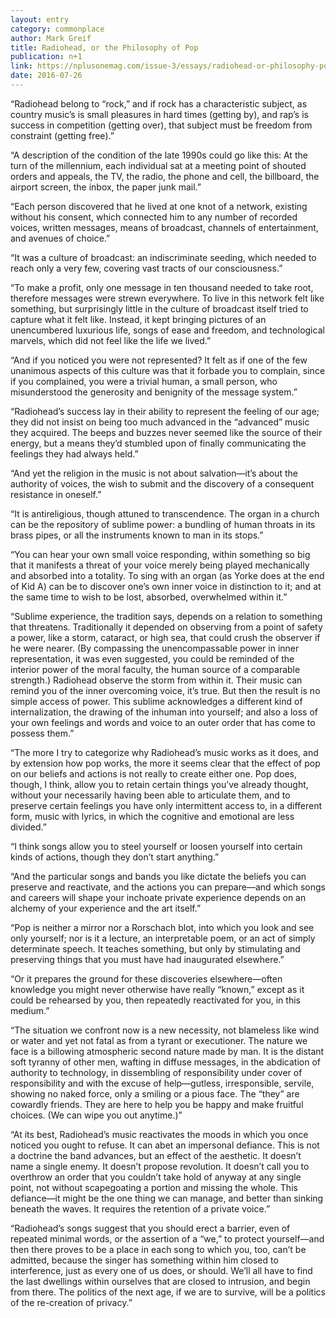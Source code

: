 ```yaml
---
layout: entry
category: commonplace
author: Mark Greif
title: Radiohead, or the Philosophy of Pop
publication: n+1
link: https://nplusonemag.com/issue-3/essays/radiohead-or-philosophy-pop/
date: 2016-07-26
---
```


“Radiohead belong to “rock,” and if rock has a characteristic subject, as country music’s is small pleasures in hard times (getting by), and rap’s is success in competition (getting over), that subject must be freedom from constraint (getting free).”

“A description of the condition of the late 1990s could go like this: At the turn of the millennium, each individual sat at a meeting point of shouted orders and appeals, the TV, the radio, the phone and cell, the billboard, the airport screen, the inbox, the paper junk mail.”

“Each person discovered that he lived at one knot of a network, existing without his consent, which connected him to any number of recorded voices, written messages, means of broadcast, channels of entertainment, and avenues of choice.”

“It was a culture of broadcast: an indiscriminate seeding, which needed to reach only a very few, covering vast tracts of our consciousness.”

“To make a profit, only one message in ten thousand needed to take root, therefore messages were strewn everywhere. To live in this network felt like something, but surprisingly little in the culture of broadcast itself tried to capture what it felt like. Instead, it kept bringing pictures of an unencumbered luxurious life, songs of ease and freedom, and technological marvels, which did not feel like the life we lived.”

“And if you noticed you were not represented? It felt as if one of the few unanimous aspects of this culture was that it forbade you to complain, since if you complained, you were a trivial human, a small person, who misunderstood the generosity and benignity of the message system.”

“Radiohead’s success lay in their ability to represent the feeling of our age; they did not insist on being too much advanced in the “advanced” music they acquired. The beeps and buzzes never seemed like the source of their energy, but a means they’d stumbled upon of finally communicating the feelings they had always held.”

“And yet the religion in the music is not about salvation—it’s about the authority of voices, the wish to submit and the discovery of a consequent resistance in oneself.”

“It is antireligious, though attuned to transcendence. The organ in a church can be the repository of sublime power: a bundling of human throats in its brass pipes, or all the instruments known to man in its stops.”

“You can hear your own small voice responding, within something so big that it manifests a threat of your voice merely being played mechanically and absorbed into a totality. To sing with an organ (as Yorke does at the end of Kid A) can be to discover one’s own inner voice in distinction to it; and at the same time to wish to be lost, absorbed, overwhelmed within it.”

“Sublime experience, the tradition says, depends on a relation to something that threatens. Traditionally it depended on observing from a point of safety a power, like a storm, cataract, or high sea, that could crush the observer if he were nearer. (By compassing the unencompassable power in inner representation, it was even suggested, you could be reminded of the interior power of the moral faculty, the human source of a comparable strength.) Radiohead observe the storm from within it. Their music can remind you of the inner overcoming voice, it’s true. But then the result is no simple access of power. This sublime acknowledges a different kind of internalization, the drawing of the inhuman into yourself; and also a loss of your own feelings and words and voice to an outer order that has come to possess them.”

“The more I try to categorize why Radiohead’s music works as it does, and by extension how pop works, the more it seems clear that the effect of pop on our beliefs and actions is not really to create either one. Pop does, though, I think, allow you to retain certain things you’ve already thought, without your necessarily having been able to articulate them, and to preserve certain feelings you have only intermittent access to, in a different form, music with lyrics, in which the cognitive and emotional are less divided.”

“I think songs allow you to steel yourself or loosen yourself into certain kinds of actions, though they don’t start anything.”

“And the particular songs and bands you like dictate the beliefs you can preserve and reactivate, and the actions you can prepare—and which songs and careers will shape your inchoate private experience depends on an alchemy of your experience and the art itself.”

“Pop is neither a mirror nor a Rorschach blot, into which you look and see only yourself; nor is it a lecture, an interpretable poem, or an act of simply determinate speech. It teaches something, but only by stimulating and preserving things that you must have had inaugurated elsewhere.”

“Or it prepares the ground for these discoveries elsewhere—often knowledge you might never otherwise have really “known,” except as it could be rehearsed by you, then repeatedly reactivated for you, in this medium.”

“The situation we confront now is a new necessity, not blameless like wind or water and yet not fatal as from a tyrant or executioner. The nature we face is a billowing atmospheric second nature made by man. It is the distant soft tyranny of other men, wafting in diffuse messages, in the abdication of authority to technology, in dissembling of responsibility under cover of responsibility and with the excuse of help—gutless, irresponsible, servile, showing no naked force, only a smiling or a pious face. The “they” are cowardly friends. They are here to help you be happy and make fruitful choices. (We can wipe you out anytime.)”

“At its best, Radiohead’s music reactivates the moods in which you once noticed you ought to refuse. It can abet an impersonal defiance. This is not a doctrine the band advances, but an effect of the aesthetic. It doesn’t name a single enemy. It doesn’t propose revolution. It doesn’t call you to overthrow an order that you couldn’t take hold of anyway at any single point, not without scapegoating a portion and missing the whole. This defiance—it might be the one thing we can manage, and better than sinking beneath the waves. It requires the retention of a private voice.”

“Radiohead’s songs suggest that you should erect a barrier, even of repeated minimal words, or the assertion of a “we,” to protect yourself—and then there proves to be a place in each song to which you, too, can’t be admitted, because the singer has something within him closed to interference, just as every one of us does, or should. We’ll all have to find the last dwellings within ourselves that are closed to intrusion, and begin from there. The politics of the next age, if we are to survive, will be a politics of the re-creation of privacy.”
